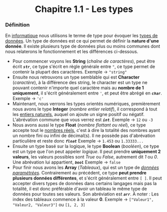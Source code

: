 <center><h1>Chapitre 1.1 - Les types</h1></center>

### Définition

En [informatique](https://fr.wikipedia.org/wiki/informatique) nous utilisons le terme de type pour évoquer les [types de données](https://fr.wikipedia.org/wiki/Type_%28informatique%29). Un type de données est ce qui permet de définir la **nature d'une donnée**. Il existe plusieurs type de données plus ou moins communes dont nous relaterons le fonctionnement et les différences ci-dessous.

- Pour commencer voyons les **String**<a name="types-str"></a> (*chaîne de caractères*), peut être écrit _**`str`**_, ce type s'écrit en règle générale entre `"`, ce type permet de contenir la plupart des caractères.
Exemple &rarr; `"string"`
- Ensuite nous retrouvons un type semblable qui est **Character**<a name="types-char"></a> (*caractère*), à la différence des string, le character est un type ne pouvant contenir n'importe quel caractère mais au **nombre de 1 uniquement**, il s'écrit généralement entre `'`, et peut être abrégé en _**`char`**_.
Exemple &rarr; `'c'`
- Maintenant, nous verrons les types orientés numériques, premièrement nous avons le type **Integer**<a name="types-int"></a> (*nombre entier relatif*), il correspond à tout les [entiers naturels](https://fr.wikipedia.org/wiki/Entier_naturel), auquel on ajoute un signe positif ou négatif. L'abrévation commune que vous verrez est _**`int`**_.
Exemple &rarr; `12` ou `-3`
- Nous avons aussi le type **Float** (*nombre flottant ou réel*), ce type accepte tout le [nombres réels](https://fr.wikipedia.org/wiki/Nombre_r%C3%A9el), c'est à dire la totalité des nombres ayant un nombre fini ou infini de décimal(s). Il ne possède pas d'abrévation particulière et reste donc _**`float`**_
Exemple &rarr; `1.453` ou `1.33333...`
- Ensuite un type basé sur la logique, le type **Boolean** (*booléen*), ce type est un type que l'on peut appeler _logique_. Il peut prendre **uniquement 2 valeurs**, les valeurs possibles sont _True_ ou _False_, autrement dit _1_ ou _0_. Une abrévation lui appartient, _**`bool`**_
Exemple &rarr; `false`
- Pour finir nous avons les **Array** (_Tableaux_), qui est un type de *[données paramétrées](https://fr.wikipedia.org/wiki/Type_%28informatique%29#Types_param%C3%A9tr%C3%A9s)*. Contrairement au précédent, ce type **peut prendre plusieurs données différentes**, et s'écrit généralement entre `[ ]`. Il peut accepter divers types de données dans certains langages mais pas la totalité, il est donc préférable d'avoir un tableau le même type de données pour toutes ses valeurs. Son abréviation est _**`arr`**_. À noter : Les index des tableaux commence à la valeur **0**.
Exemple &rarr; `["Valeur1", "Valeur2, "Valeur3"]` ou `[1, 2, 3]`
